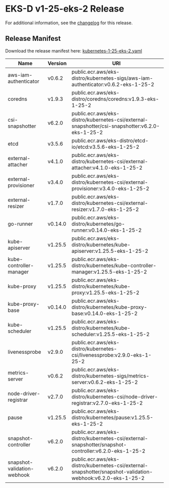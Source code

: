 # EKS-D v1-25-eks-2 Release

For additional information, see the [changelog](CHANGELOG-v1-25-eks-2.md) for this release.

## Release Manifest

Download the release manifest here: [kubernetes-1-25-eks-2.yaml](https://distro.eks.amazonaws.com/kubernetes-1-25/kubernetes-1-25-eks-2.yaml)

| Name | Version | URI |
|------|---------|-----|
| aws-iam-authenticator | v0.6.2 | public.ecr.aws/eks-distro/kubernetes-sigs/aws-iam-authenticator:v0.6.2-eks-1-25-2 |
| coredns | v1.9.3 | public.ecr.aws/eks-distro/coredns/coredns:v1.9.3-eks-1-25-2 |
| csi-snapshotter | v6.2.0 | public.ecr.aws/eks-distro/kubernetes-csi/external-snapshotter/csi-snapshotter:v6.2.0-eks-1-25-2 |
| etcd | v3.5.6 | public.ecr.aws/eks-distro/etcd-io/etcd:v3.5.6-eks-1-25-2 |
| external-attacher | v4.1.0 | public.ecr.aws/eks-distro/kubernetes-csi/external-attacher:v4.1.0-eks-1-25-2 |
| external-provisioner | v3.4.0 | public.ecr.aws/eks-distro/kubernetes-csi/external-provisioner:v3.4.0-eks-1-25-2 |
| external-resizer | v1.7.0 | public.ecr.aws/eks-distro/kubernetes-csi/external-resizer:v1.7.0-eks-1-25-2 |
| go-runner | v0.14.0 | public.ecr.aws/eks-distro/kubernetes/go-runner:v0.14.0-eks-1-25-2 |
| kube-apiserver | v1.25.5 | public.ecr.aws/eks-distro/kubernetes/kube-apiserver:v1.25.5-eks-1-25-2 |
| kube-controller-manager | v1.25.5 | public.ecr.aws/eks-distro/kubernetes/kube-controller-manager:v1.25.5-eks-1-25-2 |
| kube-proxy | v1.25.5 | public.ecr.aws/eks-distro/kubernetes/kube-proxy:v1.25.5-eks-1-25-2 |
| kube-proxy-base | v0.14.0 | public.ecr.aws/eks-distro/kubernetes/kube-proxy-base:v0.14.0-eks-1-25-2 |
| kube-scheduler | v1.25.5 | public.ecr.aws/eks-distro/kubernetes/kube-scheduler:v1.25.5-eks-1-25-2 |
| livenessprobe | v2.9.0 | public.ecr.aws/eks-distro/kubernetes-csi/livenessprobe:v2.9.0-eks-1-25-2 |
| metrics-server | v0.6.2 | public.ecr.aws/eks-distro/kubernetes-sigs/metrics-server:v0.6.2-eks-1-25-2 |
| node-driver-registrar | v2.7.0 | public.ecr.aws/eks-distro/kubernetes-csi/node-driver-registrar:v2.7.0-eks-1-25-2 |
| pause | v1.25.5 | public.ecr.aws/eks-distro/kubernetes/pause:v1.25.5-eks-1-25-2 |
| snapshot-controller | v6.2.0 | public.ecr.aws/eks-distro/kubernetes-csi/external-snapshotter/snapshot-controller:v6.2.0-eks-1-25-2 |
| snapshot-validation-webhook | v6.2.0 | public.ecr.aws/eks-distro/kubernetes-csi/external-snapshotter/snapshot-validation-webhook:v6.2.0-eks-1-25-2 |
